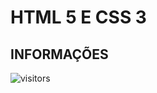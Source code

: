 # HTML 5 E CSS 3

## INFORMAÇÕES

![visitors](https://visitor-badge.glitch.me/badge?page_id=Devgeeknerd.html5-e-css3-full-stack "Total de Visitas")
